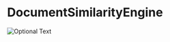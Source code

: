 # DocumentSimilarityEngine

![Optional Text](DocumentSimilarityEngine/images/A_possible_architecture_of_a_machine_learning_engine.png)
